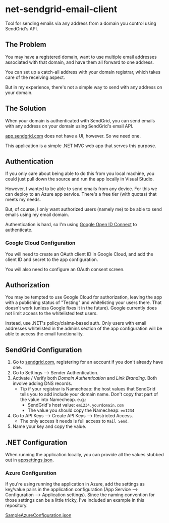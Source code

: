# net-sendgrid-email-client

Tool for sending emails via any address from a domain you control using SendGrid's API.

## The Problem

You may have a registered domain, want to use multiple email addresses associated with that domain, and have them all forward to one address.

You can set up a catch-all address with your domain registrar, which takes care of the receiving aspect.

But in my experience, there's not a simple way to send with any address on your domain.

## The Solution

When your domain is authenticated with SendGrid, you can send emails with any address on your domain using SendGrid's email API.

[app.sendgrid.com](https://app.sendgrid.com/) does not have a UI, however. So we need one.

This application is a simple .NET MVC web app that serves this purpose.

## Authentication

If you only care about being able to do this from you local machine, you could just pull down the source and run the app locally in Visual Studio.

However, I wanted to be able to send emails from any device. For this we can deploy to an Azure app service. There's a free tier (with quotas) that meets my needs.

But, of course, I only want authorized users (namely me) to be able to send emails using my email domain.

Authentication is hard, so I'm using [Google Open ID Connect](https://developers.google.com/identity/protocols/oauth2/openid-connect) to authenticate.

### Google Cloud Configuration

You will need to create an OAuth client ID in Google Cloud, and add the client ID and secret to the app configuration.

You will also need to configure an OAuth consent screen.

## Authorization

You may be tempted to use Google Cloud for authorization, leaving the app with a publishing status of "Testing" and whitelisting your users there. That doesn't work (unless Google fixes it in the future). Google currently does not limit access to the whitelisted test users.

Instead, use .NET's policy/claims-based auth. Only users with email addresses whitelisted in the admins section of the app configuration will be able to access the email functionality.

## SendGrid Configuration

1. Go to [sendgrid.com](https://sendgrid.com/), registering for an account if you don't already have one.
2. Go to Settings --> Sender Authentication.
3. Activate / Verify both *Domain Authentication* and *Link Branding*. Both involve adding DNS records.
    * Tip if your registrar is Namecheap: the host values that SendGrid tells you to add include your domain name. Don't copy that part of the value into Namecheap. e.g.:
        * SendGrid's host value: `em1234.yourdomain.com`
        * The value you should copy the Namecheap: `em1234`
4. Go to API Keys --> Create API Keys --> Restricted Access.
    * The only access it needs is full access to `Mail Send`.
5. Name your key and copy the value.

## .NET Configuration

When running the application locally, you can provide all the values stubbed out in [appsettings.json](/src/NetSendGridEmailClient.Web/appsettings.json).

### Azure Configuration

If you're using running the application in Azure, add the settings as key/value pairs in the application configuration (App Service --> Configuration --> Application settings). Since the naming convention for those settings can be a little tricky, I've included an example in this repository.

[SampleAzureConfiguration.json](SampleAzureConfiguration.json)




